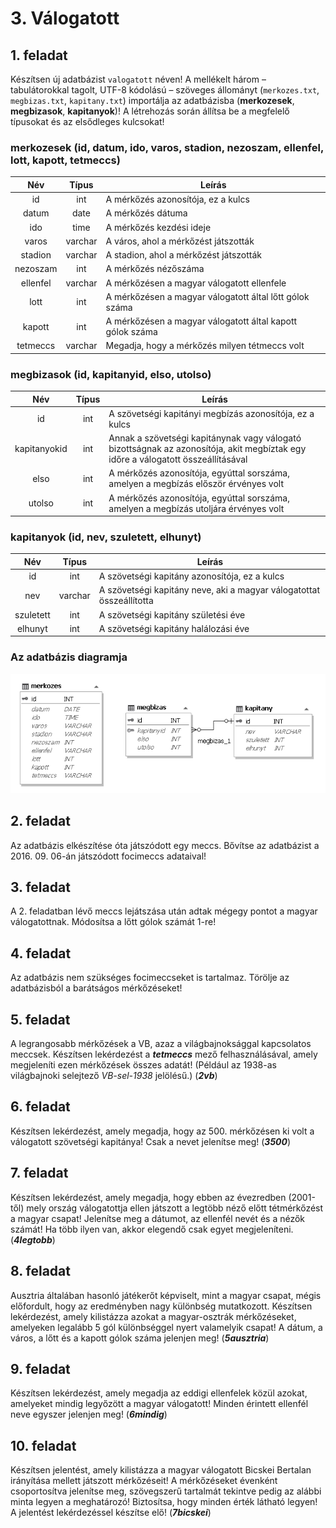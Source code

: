 # 3. Válogatott

## 1. feladat
Készítsen új adatbázist `valogatott` néven!
A mellékelt három – tabulátorokkal tagolt, UTF-8 kódolású – szöveges állományt (`merkozes.txt`, `megbizas.txt`,
`kapitany.txt`) importálja az adatbázisba (**merkozesek**,
**megbizasok**, **kapitanyok**)! A létrehozás során állítsa be a megfelelő típusokat és az elsődleges kulcsokat!

### **merkozesek** (id, datum, ido, varos, stadion, nezoszam, ellenfel, lott, kapott, tetmeccs)
| Név          | Típus   | Leírás                                                     |
| :-:          | :-----: | ---------------------------------------------------------- |
| id           | int     | A mérkőzés azonosítója, ez a kulcs                         |
| datum        | date    | A mérkőzés dátuma                                          |
| ido          | time    | A mérkőzés kezdési ideje                                   |
| varos        | varchar | A város, ahol a mérkőzést játszották                       |
| stadion      | varchar | A stadion, ahol a mérkőzést játszották                     |
| nezoszam     | int     | A mérkőzés nézőszáma                                       | 
| ellenfel     | varchar | A mérkőzésen a magyar válogatott ellenfele                 |
| lott         | int     | A mérkőzésen a magyar válogatott által lőtt gólok száma    |
| kapott       | int     | A mérkőzésen a magyar válogatott által kapott gólok száma  |
| tetmeccs     | varchar | Megadja, hogy a mérkőzés milyen tétmeccs volt              |

### **megbizasok** (id, kapitanyid, elso, utolso)
| Név | Típus | Leírás                                                                                                                                  |
| :-: | :---: | --------------------------------------------------------------------------------------------------------------------------------------- |
| id  | int   | A szövetségi kapitányi megbízás azonosítója, ez a kulcs                                                                                 |
| kapitanyokid | int | Annak a szövetségi kapitánynak vagy válogató bizottságnak az azonosítója, akit megbíztak egy időre a válogatott összeállításával |
| elso | int | A mérkőzés azonosítója, egyúttal sorszáma, amelyen a megbízás először érvényes volt                                                      |
| utolso | int | A mérkőzés azonosítója, egyúttal sorszáma, amelyen a megbízás utoljára érvényes volt                                                   |

### **kapitanyok** (id, nev, szuletett, elhunyt)
| Név       | Típus   | Leírás                                                               |
| :-------: | :-----: | -------------------------------------------------------------------- |
| id        | int     | A szövetségi kapitány azonosítója, ez a kulcs                        |
| nev       | varchar | A szövetségi kapitány neve, aki a magyar válogatottat összeállította |
| szuletett | int     | A szövetségi kapitány születési éve                                  |
| elhunyt   | int     | A szövetségi kapitány halálozási éve                                 |

### Az adatbázis diagramja
![táblák](diagram.png)

## 2. feladat
Az adatbázis elkészítése óta játszódott egy meccs. Bővítse az adatbázist a 2016. 09. 06-án
játszódott focimeccs adataival!

## 3. feladat
A 2. feladatban lévő meccs lejátszása után adtak mégegy pontot a magyar válogatottnak.
Módosítsa a lőtt gólok számát 1-re!

## 4. feladat
Az adatbázis nem szükséges focimeccseket is tartalmaz.
Törölje az adatbázisból a barátságos mérkőzéseket!

## 5. feladat
A legrangosabb mérkőzések a VB, azaz a világbajnoksággal kapcsolatos meccsek.
Készítsen lekérdezést a ***tetmeccs*** mező felhasználásával, amely megjeleníti ezen
mérkőzések összes adatát! (Például az 1938-as világbajnoki selejtező *VB-sel-1938*
jelölésű.) (***2vb***)

## 6. feladat
Készítsen lekérdezést, amely megadja, hogy az 500. mérkőzésen ki volt a válogatott
szövetségi kapitánya! Csak a nevet jelenítse meg! (***3500***)

## 7. feladat
Készítsen lekérdezést, amely megadja, hogy ebben az évezredben (2001-től) mely ország
válogatottja ellen játszott a legtöbb néző előtt tétmérkőzést a magyar csapat! Jelenítse meg
a dátumot, az ellenfél nevét és a nézők számát! Ha több ilyen van, akkor elegendő csak
egyet megjeleníteni. (***4legtobb***)

## 8. feladat
Ausztria általában hasonló játékerőt képviselt, mint a magyar csapat, mégis előfordult, hogy
az eredményben nagy különbség mutatkozott. Készítsen lekérdezést, amely kilistázza
azokat a magyar-osztrák mérkőzéseket, amelyeken legalább 5 gól különbséggel nyert
valamelyik csapat! A dátum, a város, a lőtt és a kapott gólok száma jelenjen meg!
(***5ausztria***)

## 9. feladat
Készítsen lekérdezést, amely megadja az eddigi ellenfelek közül azokat, amelyeket mindig
legyőzött a magyar válogatott! Minden érintett ellenfél neve egyszer jelenjen meg!
(***6mindig***)

## 10. feladat
Készítsen jelentést, amely kilistázza a magyar válogatott Bicskei Bertalan irányítása mellett
játszott mérkőzéseit! A mérkőzéseket évenként csoportosítva jelenítse
meg, szövegszerű tartalmát tekintve
pedig az alábbi minta legyen a meghatározó! Biztosítsa, hogy minden
érték látható legyen! A jelentést lekérdezéssel készítse elő! (***7bicskei***)

